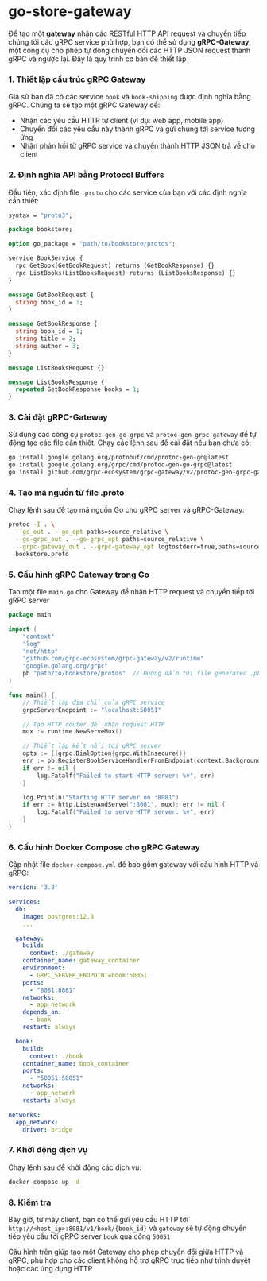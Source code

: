 # go-store-gateway

Để tạo một **gateway** nhận các RESTful HTTP API request và chuyển tiếp chúng tới các gRPC service phù hợp, bạn có thể sử dụng **gRPC-Gateway**, một công cụ cho phép tự động chuyển đổi các HTTP JSON request thành gRPC và ngược lại. Đây là quy trình cơ bản để thiết lập

### 1. Thiết lập cấu trúc gRPC Gateway

Giả sử bạn đã có các service `book` và `book-shipping` được định nghĩa bằng gRPC. Chúng ta sẽ tạo một gRPC Gateway để:

- Nhận các yêu cầu HTTP từ client (ví dụ: web app, mobile app)
- Chuyển đổi các yêu cầu này thành gRPC và gửi chúng tới service tương ứng
- Nhận phản hồi từ gRPC service và chuyển thành HTTP JSON trả về cho client

### 2. Định nghĩa API bằng Protocol Buffers

Đầu tiên, xác định file `.proto` cho các service của bạn với các định nghĩa cần thiết:

```proto
syntax = "proto3";

package bookstore;

option go_package = "path/to/bookstore/protos";

service BookService {
  rpc GetBook(GetBookRequest) returns (GetBookResponse) {}
  rpc ListBooks(ListBooksRequest) returns (ListBooksResponse) {}
}

message GetBookRequest {
  string book_id = 1;
}

message GetBookResponse {
  string book_id = 1;
  string title = 2;
  string author = 3;
}

message ListBooksRequest {}

message ListBooksResponse {
  repeated GetBookResponse books = 1;
}
```

### 3. Cài đặt gRPC-Gateway

Sử dụng các công cụ `protoc-gen-go-grpc` và `protoc-gen-grpc-gateway` để tự động tạo các file cần thiết. Chạy các lệnh sau để cài đặt nếu bạn chưa có:

```bash
go install google.golang.org/protobuf/cmd/protoc-gen-go@latest
go install google.golang.org/grpc/cmd/protoc-gen-go-grpc@latest
go install github.com/grpc-ecosystem/grpc-gateway/v2/protoc-gen-grpc-gateway@latest
```

### 4. Tạo mã nguồn từ file .proto

Chạy lệnh sau để tạo mã nguồn Go cho gRPC server và gRPC-Gateway:

```bash
protoc -I . \
  --go_out . --go_opt paths=source_relative \
  --go-grpc_out . --go-grpc_opt paths=source_relative \
  --grpc-gateway_out . --grpc-gateway_opt logtostderr=true,paths=source_relative \
  bookstore.proto
```

### 5. Cấu hình gRPC Gateway trong Go

Tạo một file `main.go` cho Gateway để nhận HTTP request và chuyển tiếp tới gRPC server

```go
package main

import (
    "context"
    "log"
    "net/http"
    "github.com/grpc-ecosystem/grpc-gateway/v2/runtime"
    "google.golang.org/grpc"
    pb "path/to/bookstore/protos"  // Đường dẫn tới file generated .pb.go
)

func main() {
    // Thiết lập địa chỉ của gRPC service
    grpcServerEndpoint := "localhost:50051"

    // Tạo HTTP router để nhận request HTTP
    mux := runtime.NewServeMux()

    // Thiết lập kết nối tới gRPC server
    opts := []grpc.DialOption{grpc.WithInsecure()}
    err := pb.RegisterBookServiceHandlerFromEndpoint(context.Background(), mux, grpcServerEndpoint, opts)
    if err != nil {
        log.Fatalf("Failed to start HTTP server: %v", err)
    }

    log.Println("Starting HTTP server on :8081")
    if err := http.ListenAndServe(":8081", mux); err != nil {
        log.Fatalf("Failed to serve HTTP server: %v", err)
    }
}
```

### 6. Cấu hình Docker Compose cho gRPC Gateway

Cập nhật file `docker-compose.yml` để bao gồm gateway với cấu hình HTTP và gRPC:

```yaml
version: '3.8'

services:
  db:
    image: postgres:12.8
    ...

  gateway:
    build:
      context: ./gateway
    container_name: gateway_container
    environment:
      - GRPC_SERVER_ENDPOINT=book:50051
    ports:
      - "8081:8081"
    networks:
      - app_network
    depends_on:
      - book
    restart: always

  book:
    build:
      context: ./book
    container_name: book_container
    ports:
      - "50051:50051"
    networks:
      - app_network
    restart: always

networks:
  app_network:
    driver: bridge
```

### 7. Khởi động dịch vụ

Chạy lệnh sau để khởi động các dịch vụ:

```bash
docker-compose up -d
```

### 8. Kiểm tra

Bây giờ, từ máy client, bạn có thể gửi yêu cầu HTTP tới `http://<host_ip>:8081/v1/book/{book_id}` và `gateway` sẽ tự động chuyển tiếp yêu cầu tới gRPC server `book` qua cổng `50051`

Cấu hình trên giúp tạo một Gateway cho phép chuyển đổi giữa HTTP và gRPC, phù hợp cho các client không hỗ trợ gRPC trực tiếp như trình duyệt hoặc các ứng dụng HTTP
